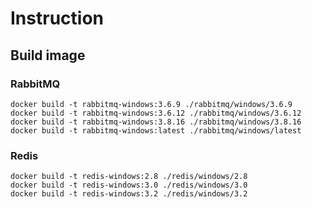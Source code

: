 # Instruction

## Build image

### RabbitMQ

```shell
docker build -t rabbitmq-windows:3.6.9 ./rabbitmq/windows/3.6.9
docker build -t rabbitmq-windows:3.6.12 ./rabbitmq/windows/3.6.12
docker build -t rabbitmq-windows:3.8.16 ./rabbitmq/windows/3.8.16
docker build -t rabbitmq-windows:latest ./rabbitmq/windows/latest
```

### Redis

```shell
docker build -t redis-windows:2.8 ./redis/windows/2.8
docker build -t redis-windows:3.0 ./redis/windows/3.0
docker build -t redis-windows:3.2 ./redis/windows/3.2
```
